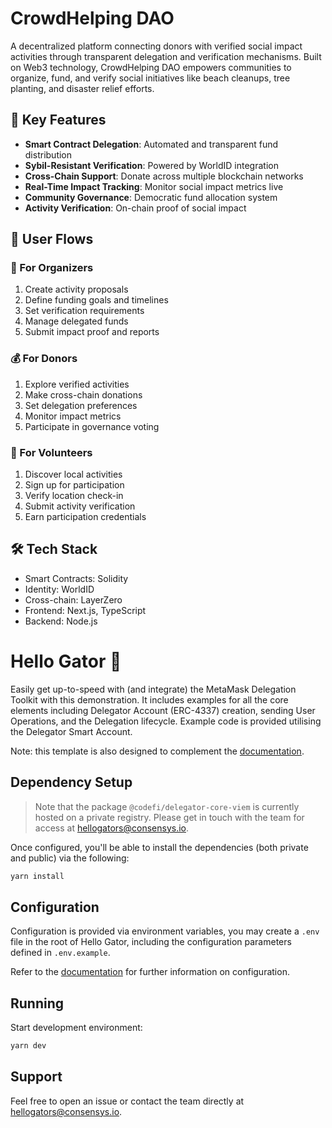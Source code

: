 # CrowdHelping DAO

A decentralized platform connecting donors with verified social impact activities through transparent delegation and verification mechanisms. Built on Web3 technology, CrowdHelping DAO empowers communities to organize, fund, and verify social initiatives like beach cleanups, tree planting, and disaster relief efforts.

## 🌟 Key Features

- **Smart Contract Delegation**: Automated and transparent fund distribution
- **Sybil-Resistant Verification**: Powered by WorldID integration
- **Cross-Chain Support**: Donate across multiple blockchain networks
- **Real-Time Impact Tracking**: Monitor social impact metrics live
- **Community Governance**: Democratic fund allocation system
- **Activity Verification**: On-chain proof of social impact

## 🔄 User Flows

### 🎯 For Organizers
1. Create activity proposals
2. Define funding goals and timelines
3. Set verification requirements
4. Manage delegated funds
5. Submit impact proof and reports

### 💰 For Donors
1. Explore verified activities
2. Make cross-chain donations
3. Set delegation preferences
4. Monitor impact metrics
5. Participate in governance voting

### 🤝 For Volunteers
1. Discover local activities
2. Sign up for participation
3. Verify location check-in
4. Submit activity verification
5. Earn participation credentials

## 🛠 Tech Stack

- Smart Contracts: Solidity
- Identity: WorldID
- Cross-chain: LayerZero
- Frontend: Next.js, TypeScript
- Backend: Node.js

# Hello Gator 🐊

Easily get up-to-speed with (and integrate) the MetaMask Delegation Toolkit with this demonstration. It includes examples for all the core elements including Delegator Account (ERC-4337) creation, sending User Operations, and the Delegation lifecycle. Example code is provided utilising the Delegator Smart Account.

Note: this template is also designed to complement the [documentation](https://docs.gator.metamask.io).

## Dependency Setup

> Note that the package `@codefi/delegator-core-viem` is currently hosted on a private registry. Please get in touch with the team for access at hellogators@consensys.io.

Once configured, you'll be able to install the dependencies (both private and public) via the following:

```sh
yarn install
```

## Configuration

Configuration is provided via environment variables, you may create a `.env` file in the root of Hello Gator, including the configuration parameters defined in `.env.example`.

Refer to the [documentation](https://docs.gator.metamask.io) for further information on configuration.

## Running

Start development environment:

```sh
yarn dev
```

## Support

Feel free to open an issue or contact the team directly at [hellogators@consensys.io](mailto:hellogators@consensys.io).
